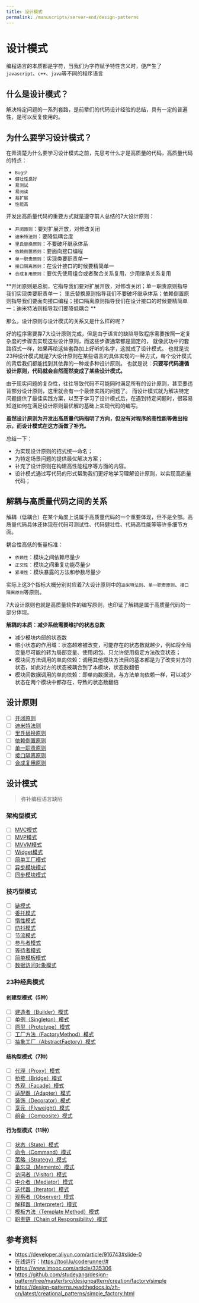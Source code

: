 ```yaml
---
title: 设计模式
permalink: /manuscripts/server-end/design-patterns
---
```


# 设计模式

编程语言的本质都是字符，当我们为字符赋予特性含义时，便产生了`javascript`、`c++`、`java`等不同的程序语言

## 什么是设计模式？

解决特定问题的一系列套路，是前辈们的代码设计经验的总结，具有一定的普遍性，是可以反复使用的。

## 为什么要学习设计模式？

在弄清楚为什么要学习设计模式之前，先思考什么才是高质量的代码，高质量代码的特点：

- `Bug少`
- `健壮性良好`
- `易测试`
- `易阅读`
- `易扩展`
- `性能高`

开发出高质量代码的重要方式就是遵守前人总结的7大设计原则：

- `开闭原则`：要对扩展开放，对修改关闭
- `迪米特法则`：要降低耦合度
- `里氏替换原则`：不要破坏继承体系
- `依赖倒置原则`：要面向接口编程
- `单一职责原则`：实现类要职责单一
- `接口隔离原则`：在设计接口的时候要精简单一
- `合成复用原则`：要优先使用组合或者聚合关系复用，少用继承关系复用

**开闭原则是总纲，它指导我们要对扩展开放，对修改关闭；单一职责原则指导我们实现类要职责单一；
里氏替换原则指导我们不要破坏继承体系；依赖倒置原则指导我们要面向接口编程；接口隔离原则指导我们在设计接口的时候要精简单一；迪米特法则指导我们要降低耦合
**

那么，设计原则与设计模式的关系又是什么样的呢？

好的程序需要靠7大设计原则完成，但是由于语言的缺陷导致程序需要按照一定复杂度的步骤去实现这些设计原则，而这些步骤通常都是固定的，
就像武功中的套路招式一样，如果再给这些套路加上好听的名字，这就成了设计模式。
也就是说23种设计模式就是7大设计原则在某些语言的具体实现的一种方式，每个设计模式的背后我们都能找到其依靠的一种或多种设计原则。
也就是说：**只要写代码遵循设计原则，代码就会自然而然变成了某些设计模式。**

由于现实问题的复杂性，往往导致代码不可能同时满足所有的设计原则，甚至要违背部分设计原则，这里就会有一个最佳实践的问题了。
而设计模式就为解决特定问题提供了最佳实践方案，以至于学习了设计模式后，在遇到特定问题时，很容易知道如何在满足设计原则最优解的基础上实现代码的编写。

**虽然设计原则为开发出高质量代码指明了方向，但没有对程序的高性能等做出指示，而设计模式在这方面做了补充。**

总结一下：

- 为实现设计原则的招式统一命名；
- 为特定场景问题的提供最优解决方案；
- 补充了设计原则在构建高性能程序等方面的内容。
- 设计模式通过写代码的形式帮助我们更好地学习理解设计原则，以实现高质量代码；

## 解耦与高质量代码之间的关系

解耦（低耦合）在某个角度上说属于高质量代码的一个重要体现，但不是全部。高质量代码具体还体现在代码可测试性、代码健壮性、代码高性能等等许多细节方面。

耦合性高低的衡量标准：

- `依赖性`：模块之间依赖尽量少
- `正交性`：模块之间重复功能尽量少
- `紧凑性`：模块暴露的方法和参数尽量少

实际上这3个指标大概分别对应着7大设计原则中的`迪米特法则`、`单一职责原则`、`接口隔离原则`等原则。

7大设计原则也就是高质量软件的编写原则，也印证了解耦是属于高质量代码的一部分体现。

**解耦的本质：减少系统需要维护的状态总数**

- 减少模块内部的状态数
- 缩小状态的作用域：状态越难被改变，可能存在的状态数就越少，例如将全局变量尽可能的转为局部变量、使用闭包、只允许使用指定方法改变状态；
- 模块间方法调用的单向依赖：调用其他模块方法目的基本都是为了改变对方的状态，如此对方的状态被耦合到了本模块，状态数翻倍
- 模块间数据调用的单向依赖：即单向数据流，与方法单向依赖一样，可以减少状态在两个模块中都存在，导致的状态数翻倍

## 设计原则

- [ ] [开闭原则]()
- [ ] [迪米特法则]()
- [ ] [里氏替换原则]()
- [ ] [依赖倒置原则]()
- [ ] [单一职责原则]()
- [ ] [接口隔离原则]()
- [ ] [合成复用原则]()

## 设计模式

> 弥补编程语言缺陷

### 架构型模式

- [ ] [MVC模式]()
- [ ] [MVP模式]()
- [ ] [MVVM模式]()
- [ ] [Widget模式]()
- [ ] [简单工厂模式]()
- [ ] [异步模块模式]()
- [ ] [同步模块模式]()

### 技巧型模式

- [ ] [链模式]()
- [ ] [委托模式]()
- [ ] [惰性模式]()
- [ ] [防抖模式]()
- [ ] [节流模式]()
- [ ] [参与者模式]()
- [ ] [等待者模式]()
- [ ] [简单模板模式]()
- [ ] [数据访问对象模式]()

### 23种经典模式

#### 创建型模式（5种）

- [ ] [建造者（Builder）模式]()
- [ ] [单例（Singleton）模式]()
- [ ] [原型（Prototype）模式]()
- [ ] [工厂方法（FactoryMethod）模式]()
- [ ] [抽象工厂（AbstractFactory）模式]()

#### 结构型模式（7种）

- [ ] [代理（Proxy）模式]()
- [ ] [桥接（Bridge）模式]()
- [ ] [外观（Facade）模式]()
- [ ] [适配器（Adapter）模式]()
- [ ] [装饰（Decorator）模式]()
- [ ] [享元（Flyweight）模式]()
- [ ] [组合（Composite）模式]()

#### 行为型模式（11种）

- [ ] [状态（State）模式]()
- [ ] [命令（Command）模式]()
- [ ] [策略（Strategy）模式]()
- [ ] [备忘录（Memento）模式]()
- [ ] [访问者（Visitor）模式]()
- [ ] [中介者（Mediator）模式]()
- [ ] [迭代器（Iterator）模式]()
- [ ] [观察者（Observer）模式]()
- [ ] [解释器（Interpreter）模式]()
- [ ] [模板方法（Template Method）模式]()
- [ ] [职责链（Chain of Responsibility）模式]()

## 参考资料

- <https://developer.aliyun.com/article/916743#slide-0>
- 在线运行：<https://tool.lu/coderunner/#>
- <https://www.imooc.com/article/335306>
- <https://github.com/studeyang/design-pattern/tree/master/src/designpattern/creation/factory/simple>
- <https://design-patterns.readthedocs.io/zh-cn/latest/creational_patterns/simple_factory.html>
